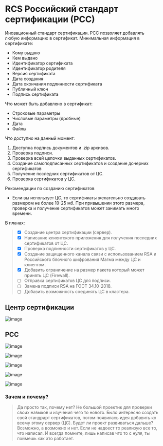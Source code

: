 # RCS Российский стандарт сертификации (РСС)
Иновационный стандарт сертификации. РСС позволяет добавлять любую информацию в сертификат.
Минимальная информация в сертификате:
- Кому выдано
- Кем выдано
- Идентификатор сертификата
- Идентификатор родителя
- Версия сертификата
- Дата создания
- Дата окончания подлинности сертификата
- Публичный ключ
- Подпись сертификата

Что может быть добавлено в сертификат:
- Строковые параметры
- Числовые параметры (дробные)
- Дата
- Файлы

Что доступно на данный момент:
1. Доступна подпись документов и .zip архивов.
2. Проверка подписи.
3. Проверка всей цепочки выданных сертификатов.
4. Создание самоподписанных сертификатов и создание дочерних сертификатов
5. Получение последних сертификатов от ЦС.
6. Проверка сертификатов у ЦС.

Рекомендации по созданию сертификатов
- Если вы использует ЦС, то сертификаты желательно создавать размером не более 10-25 мб. При привышении этого размера, проверка и получение сертификатов может занимать много времени.

В планах:
> - [x] Создание центра сертификации (сервер).
> - [x] Написание клиентского приложения для получения последних сертификатов от ЦС.
> - [x] Проверка подлинности сертификатов у ЦС.
> - [x] Создание защищенного канала связи c использованием RSA и Российского блочного шифрования Магма между ЦС и клиентом. 
> - [x] Добавить ограничение на размер пакета который может принять ЦС (Firewall).
> - [ ] Отправка сертификатов ЦС для подписи.
> - [ ] Замена подписи RSA на ГОСТ 34.10-2018.
> - [ ] Добавить возможность соединять ЦС в кластера.

## Центр сертификации
![image](https://github.com/Camyil-89/RCS/assets/76705837/55720969-64c2-493c-b21a-0b161229b5f1)

## РСС
![image](https://github.com/Camyil-89/RCS/assets/76705837/fc1d8d61-a7f5-4afb-a6b8-0d18e825e129)

![image](https://github.com/Camyil-89/RCS/assets/76705837/a7b619fe-a27f-461d-a68f-51e7ff7d9689)

![image](https://github.com/Camyil-89/RCS/assets/76705837/f84903b5-add6-478c-845b-92e084f778b9)

![image](https://github.com/Camyil-89/RCS/assets/76705837/262a9b49-418c-493a-a4b0-c1cba954b7aa)

![image](https://github.com/Camyil-89/RCS/assets/76705837/08644edb-b264-4149-b235-29aba807b773)

### Зачем и почему?
> Да просто так, почему нет? Не большой проектик для проверки своих навыков и изучения чего то нового. Было интересно создать свой стандрарт сертификатов, потом появилась идея добавить ко всему этому сервер (ЦС).
> Будет ли проект развиваться дальше? Возможно, а возможно и нет. Если не надоест то реализую все то, что написал.
> И всегда помните, лишь написав что то с нуля, ты поймешь как это работает.
